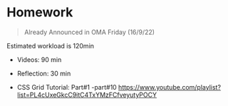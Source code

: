 
# Homework

> Already Announced in OMA Friday (16/9/22)

Estimated workload is 120min
- Videos: 90 min
- Reflection: 30 min

- CSS Grid Tutorial: Part#1 -part#10
https://www.youtube.com/playlist?list=PL4cUxeGkcC9itC4TxYMzFCfveyutyPOCY